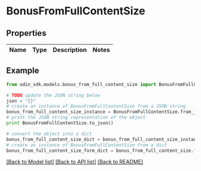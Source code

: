# BonusFromFullContentSize


## Properties

Name | Type | Description | Notes
------------ | ------------- | ------------- | -------------

## Example

```python
from odin_sdk.models.bonus_from_full_content_size import BonusFromFullContentSize

# TODO update the JSON string below
json = "{}"
# create an instance of BonusFromFullContentSize from a JSON string
bonus_from_full_content_size_instance = BonusFromFullContentSize.from_json(json)
# print the JSON string representation of the object
print BonusFromFullContentSize.to_json()

# convert the object into a dict
bonus_from_full_content_size_dict = bonus_from_full_content_size_instance.to_dict()
# create an instance of BonusFromFullContentSize from a dict
bonus_from_full_content_size_form_dict = bonus_from_full_content_size.from_dict(bonus_from_full_content_size_dict)
```
[[Back to Model list]](../README.md#documentation-for-models) [[Back to API list]](../README.md#documentation-for-api-endpoints) [[Back to README]](../README.md)


